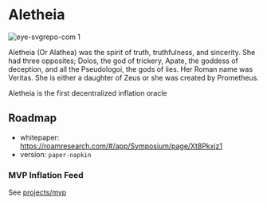 # Aletheia

![eye-svgrepo-com 1](https://user-images.githubusercontent.com/13405632/124463274-558e7180-dd9b-11eb-8b9d-0aa2f0b7f851.png)

Aletheia (Or Alathea) was the spirit of truth, truthfulness, and sincerity. She had three opposites; Dolos, the god of trickery, Apate, the goddess of deception, and all the Pseudologoi, the gods of lies. Her Roman name was Veritas. She is either a daughter of Zeus or she was created by Prometheus.

Aletheia is the first decentralized inflation oracle


## Roadmap

- whitepaper: https://roamresearch.com/#/app/Symposium/page/Xt8Pkxjz1
- version: `paper-napkin`

### MVP Inflation Feed

See [projects/mvp](https://github.com/aletheia-oracle/aletheia-feed/projects/2)
